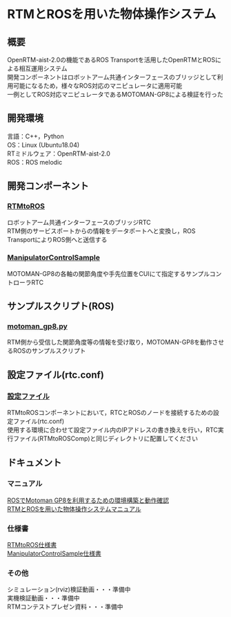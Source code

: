 # RTMとROSを用いた物体操作システム　　
## 概要　　
OpenRTM-aist-2.0の機能であるROS Transportを活用したOpenRTMとROSによる相互運用システム  
開発コンポーネントはロボットアーム共通インターフェースのブリッジとして利用可能になるため，様々なROS対応のマニピュレータに適用可能  
一例としてROS対応マニピュレータであるMOTOMAN-GP8による検証を行った  
## 開発環境　　
言語：C++，Python  
OS：Linux (Ubuntu18.04)  
RTミドルウェア：OpenRTM-aist-2.0  
ROS：ROS melodic  
## 開発コンポーネント  
### [RTMtoROS]()  
ロボットアーム共通インターフェースのブリッジRTC  
RTM側のサービスポートからの情報をデータポートへと変換し，ROS TransportによりROS側へと送信する  
### [ManipulatorControlSample]()  
MOTOMAN-GP8の各軸の関節角度や手先位置をCUIにて指定するサンプルコントローラRTC
## サンプルスクリプト(ROS)  
### [motoman_gp8.py]()
RTM側から受信した関節角度等の情報を受け取り，MOTOMAN-GP8を動作させるROSのサンプルスクリプト  
## 設定ファイル(rtc.conf)  
### [設定ファイル]()  
RTMtoROSコンポーネントにおいて，RTCとROSのノードを接続するための設定ファイル(rtc.conf)  
使用する環境に合わせて設定ファイル内のIPアドレスの書き換えを行い，RTC実行ファイル(RTMtoROSComp)と同じディレクトリに配置してください    
## ドキュメント  
### マニュアル　　
[ROSでMotoman GP8を利用するための環境構築と動作確認](http://www1.meijo-u.ac.jp/~kohara/cms/technicalreport/ros_motoman_gp8_setup)  
[RTMとROSを用いた物体操作システムマニュアル]()  
### 仕様書  
[RTMtoROS仕様書]()  
[ManipulatorControlSample仕様書]()  
### その他  
シミュレーション(rviz)検証動画・・・準備中  
実機検証動画・・・準備中  
RTMコンテストプレゼン資料・・・準備中
